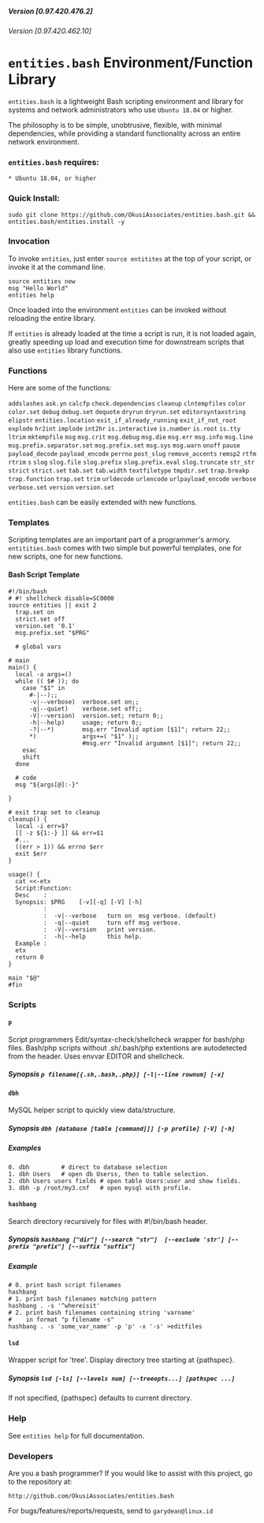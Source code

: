 ##### Version [0.97.420.476.2]
###### Version [0.97.420.462.10]
# `entities.bash` Environment/Function Library

`entities.bash` is a lightweight Bash scripting environment and library for systems and network administrators who use `Ubuntu 18.04` or higher.

The philosophy is to be simple, unobtrusive, flexible, with minimal dependencies, while providing a standard functionality across an entire network environment.

### `entities.bash` requires:

	* Ubuntu 18.04, or higher

### Quick Install:

    sudo git clone https://github.com/OkusiAssociates/entities.bash.git && entities.bash/entities.install -y

### Invocation

To invoke `entities`, just enter `source entitites` at the top of your script, or invoke it at the command line.
    
    source entities new
    msg "Hello World"
    entities help

Once loaded into the environment `entities` can be invoked without reloading the entire library.

If `entities` is already loaded at the time a script is run, it is not loaded again, greatly speeding up load and execution time for downstream scripts that also use `entities` library functions.

### Functions

Here are some of the functions:

`addslashes` `ask.yn` `calcfp` `check.dependencies` `cleanup` `clntempfiles` `color` `color.set` `debug` `debug.set` `dequote` `dryrun` `dryrun.set` `editorsyntaxstring` `elipstr` `entities.location` `exit_if_already_running` `exit_if_not_root` `explode` `hr2int` `implode` `int2hr` `is.interactive` `is.number` `is.root` `is.tty` `ltrim` `mktempfile` `msg` `msg.crit` `msg.debug` `msg.die` `msg.err` `msg.info` `msg.line` `msg.prefix.separator.set` `msg.prefix.set` `msg.sys` `msg.warn` `onoff` `pause` `payload_decode` `payload_encode` `perrno` `post_slug` `remove_accents` `remsp2` `rtfm` `rtrim` `s` `slog` `slog.file` `slog.prefix` `slog.prefix.eval` `slog.truncate` `str_str` `strict` `strict.set` `tab.set` `tab.width` `textfiletype` `tmpdir.set` `trap.breakp` `trap.function` `trap.set` `trim` `urldecode` `urlencode` `urlpayload_encode` `verbose` `verbose.set` `version` `version.set`

`entities.bash` can be easily extended with new functions.

### Templates

Scripting templates are an important part of a programmer's armory.  `entitities.bash` comes with two simple but powerful templates, one for new scripts, one for new functions.

#### Bash Script Template
````
#!/bin/bash
# #! shellcheck disable=SC0000
source entities || exit 2
  trap.set on
  strict.set off
  version.set '0.1'
  msg.prefix.set "$PRG"
  
  # global vars
  
# main
main() {
  local -a args=()
  while (( $# )); do
    case "$1" in
      #-|--);;
      -v|--verbose)  verbose.set on;;
      -q|--quiet)    verbose.set off;;
      -V|--version)  version.set; return 0;;
      -h|--help)     usage; return 0;;
      -?|--*)        msg.err "Invalid option [$1]"; return 22;;
      *)             args+=( "$1" );;
                     #msg.err "Invalid argument [$1]"; return 22;;
    esac
    shift
  done

  # code
  msg "${args[@]:-}"
   
}

# exit trap set to cleanup
cleanup() {
  local -i err=$?
  [[ -z ${1:-} ]] && err=$1
  #...
  ((err > 1)) && errno $err
  exit $err
}

usage() {
  cat <<-etx
  Script:Function: 
  Desc    : 
  Synopsis: $PRG    [-v][-q] [-V] [-h]
          :  
          :  -v|--verbose   turn on  msg verbose. (default)
          :  -q|--quiet     turn off msg verbose.
          :  -V|--version   print version.
          :  -h|--help      this help.
  Example : 
  etx
  return 0
}

main "$@"
#fin
````
### Scripts

#### `p`

Script programmers Edit/syntax-check/shellcheck wrapper for bash/php files. Bash/php scripts without .sh/.bash/php extentions are autodetected from the header. Uses envvar EDITOR and shellcheck.

##### Synopsis `p filename[{.sh,.bash,.php}] [-l|--line rownum] [-x]`

#### `dbh`

MySQL helper script to quickly view data/structure.

##### Synopsis `dbh [database [table [command]]] [-p profile] [-V] [-h]`

##### Examples 
    0. dbh         # direct to database selection
    1. dbh Users   # open db Userss, then to table selection.
    2. dbh Users users fields # open table Users:user and show fields. 
    3. dbh -p /root/my3.cnf   # open mysql with profile. 

#### `hashbang`

Search directory recursively for files with #!/bin/bash header.

##### Synopsis `hashbang ["dir"] [--search "str"]  [--exclude 'str'] [--prefix "prefix"] [--suffix "suffix"]` 
 
##### Example
 
    # 0. print bash script filenames
    hashbang                   
    # 1. print bash filenames matching pattern
    hashbang . -s '^whereisit' 
    # 2. print bash filenames containing string 'varname'
    #    in format "p filename -s"
    hashbang . -s 'some_var_name' -p 'p' -x '-s' >editfiles

#### `lsd`

Wrapper script for 'tree'. Display directory tree starting at {pathspec}.

##### Synopsis `lsd [-ls] [--levels num] [--treeopts...] [pathspec ...]`

If not specified, {pathspec} defaults to current directory.

### Help

See `entities help` for full documentation.

### Developers

Are you a bash programmer? If you would like to assist with this project, go to the repository at:

    http://github.com/OkusiAssociates/entities.bash

For bugs/features/reports/requests, send to `garydean@linux.id`

